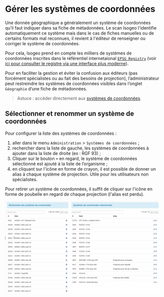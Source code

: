 # Gérer les systèmes de coordonnées

Une donnée géographique a généralement un système de coordonnées qu’il faut indiquer dans sa fiche de métadonnées. Le scan Isogeo l'identifie automatiquement ce système mais dans le cas de fiches manuelles ou de certains formats mal reconnues, il revient à l'éditeur de renseigner ou corriger le système de coordonnées.

Pour cela, Isogeo prend en compte les milliers de systèmes de coordonnées inscrites dans le référentiel internetaional [`EPSG Registry`](http://www.epsg-registry.org/) (voir [ici pour consulter le registre via une interface plus moderne](http://epsg.io/)).

Pour en faciliter la gestion et éviter la confusion aux éditeurs (pas forcément spécialistes ou au fait des besoins de projection), l’administrateur peut restreindre les systèmes de coordonnées visibles dans l’onglet `Géographie` d’une fiche de métadonnées.

> Astuce : accéder directement aux [systèmes de coordonnées](https://app.isogeo.com/admin/coordinate-systems).

## Sélectionner et renommer un système de coordonnées

Pour configurer la liste des systèmes de coordonnées :

1.	aller dans le menu `Administration` > `Systèmes de coordonnées` ;
2.	rechercher dans la liste de gauche, les systèmes de coordonnées à ajouter dans la liste de droite (ex : RGF 93) ;
3.	Cliquer sur le bouton `+` en regard, le système de coordonnées sélectionné est ajouté à la liste de l’organisme ;
4.	en cliquant sur l'icône en forme de crayon, il est possible de donner un alias à chaque système de projection. Utile pour les utilisateurs non spécialistes.

Pour retirer un système de coordonnées, il suffit de cliquer sur l'icône en forme de poubelle en regard de chaque projection (l'alias est perdu).

![Nouvel utilisateur](../../images/adm_srs_add.gif "Inviter un nouvel utilisateur")
